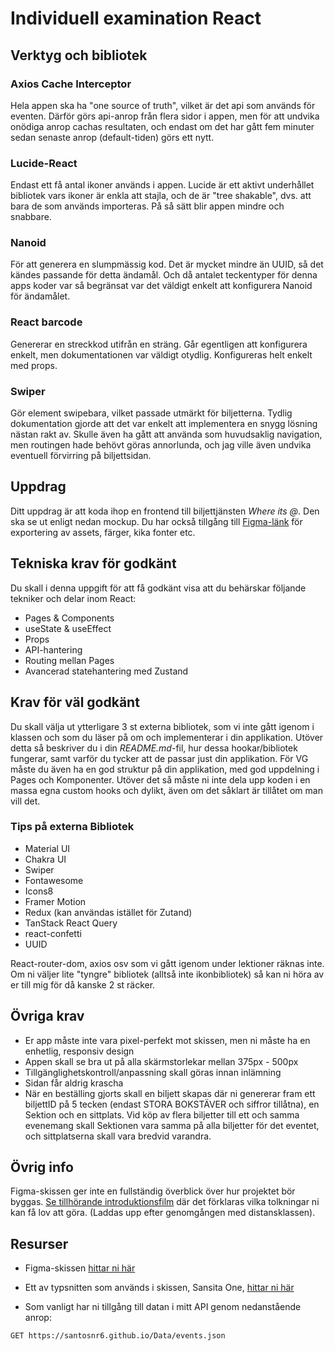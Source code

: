 # Individuell examination React

## Verktyg och bibliotek

### Axios Cache Interceptor

Hela appen ska ha "one source of truth", vilket är det api som används för eventen. Därför görs api-anrop från flera sidor i appen, men för att undvika onödiga anrop cachas resultaten, och endast om det har gått fem minuter sedan senaste anrop (default-tiden) görs ett nytt.

### Lucide-React

Endast ett få antal ikoner används i appen. Lucide är ett aktivt underhållet bibliotek vars ikoner är enkla att stajla, och de är "tree shakable", dvs. att bara de som används importeras. På så sätt blir appen mindre och snabbare.

### Nanoid

För att generera en slumpmässig kod. Det är mycket mindre än UUID, så det kändes passande för detta ändamål. Och då antalet teckentyper för denna apps koder var så begränsat var det väldigt enkelt att konfigurera Nanoid för ändamålet.

### React barcode

Genererar en streckkod utifrån en sträng. Går egentligen att konfigurera enkelt, men dokumentationen var väldigt otydlig. Konfigureras helt enkelt med props.

### Swiper

Gör element swipebara, vilket passade utmärkt för biljetterna. Tydlig dokumentation gjorde att det var enkelt att implementera en snygg lösning nästan rakt av. Skulle även ha gått att använda som huvudsaklig navigation, men routingen hade behövt göras annorlunda, och jag ville även undvika eventuell förvirring på biljettsidan.

## Uppdrag

Ditt uppdrag är att koda ihop en frontend till biljettjänsten _Where its @_. Den ska se ut enligt nedan mockup. Du har också tillgång till [Figma-länk](https://www.figma.com/file/vcgWPPy2q44oZZ2eORL1wB/Where-its-light?node-id=0%3A1) för exportering av assets, färger, kika fonter etc.

## Tekniska krav för godkänt

Du skall i denna uppgift för att få godkänt visa att du behärskar följande tekniker och delar inom React:

- Pages & Components
- useState & useEffect
- Props
- API-hantering
- Routing mellan Pages
- Avancerad statehantering med Zustand

## Krav för väl godkänt

Du skall välja ut ytterligare 3 st externa bibliotek, som vi inte gått igenom i klassen och som du läser på om och implementerar i din applikation. Utöver detta så beskriver du i din _README.md_-fil, hur dessa hookar/bibliotek fungerar, samt varför du tycker att de passar just din applikation. För VG måste du även ha en god struktur på din applikation, med god uppdelning i Pages och Komponenter. Utöver det så måste ni inte dela upp koden i en massa egna custom hooks och dylikt, även om det såklart är tillåtet om man vill det.

### Tips på externa Bibliotek

- Material UI
- Chakra UI
- Swiper
- Fontawesome
- Icons8
- Framer Motion
- Redux (kan användas istället för Zutand)
- TanStack React Query
- react-confetti
- UUID

React-router-dom, axios osv som vi gått igenom under lektioner räknas inte. Om ni väljer lite "tyngre" bibliotek (alltså inte ikonbibliotek) så kan ni höra av er till mig för då kanske 2 st räcker.

## Övriga krav

- Er app måste inte vara pixel-perfekt mot skissen, men ni måste ha en enhetlig, responsiv design
- Appen skall se bra ut på alla skärmstorlekar mellan 375px - 500px
- Tillgänglighetskontroll/anpassning skall göras innan inlämning
- Sidan får aldrig krascha
- När en beställing gjorts skall en biljett skapas där ni genererar fram ett biljettID på 5 tecken (endast STORA BOKSTÄVER och siffror tillåtna), en Sektion och en sittplats. Vid köp av flera biljetter till ett och samma evenemang skall Sektionen vara samma på alla biljetter för det eventet, och sittplatserna skall vara bredvid varandra.

## Övrig info

Figma-skissen ger inte en fullständig överblick över hur projektet bör byggas. [Se tillhörande introduktionsfilm](https://funet.sharepoint.com/:v:/s/FrontendutvecklareYH-Fe24Distans/Eb0ibwDmzD5Cigvm9insGJwBGZGubnWDvoVs1fJJZ8-J4w?e=bfj7lD&nav=eyJyZWZlcnJhbEluZm8iOnsicmVmZXJyYWxBcHAiOiJTdHJlYW1XZWJBcHAiLCJyZWZlcnJhbFZpZXciOiJTaGFyZURpYWxvZy1MaW5rIiwicmVmZXJyYWxBcHBQbGF0Zm9ybSI6IldlYiIsInJlZmVycmFsTW9kZSI6InZpZXcifX0%3D) där det förklaras vilka tolkningar ni kan få lov att göra. (Laddas upp efter genomgången med distansklassen).

## Resurser

- Figma-skissen [hittar ni här](https://www.figma.com/file/vcgWPPy2q44oZZ2eORL1wB/Where-its-light?node-id=0%3A1)

- Ett av typsnitten som används i skissen, Sansita One, [hittar ni här](https://www.1001fonts.com/sansita-one-font.html)

- Som vanligt har ni tillgång till datan i mitt API genom nedanstående anrop:

```
GET https://santosnr6.github.io/Data/events.json
```
